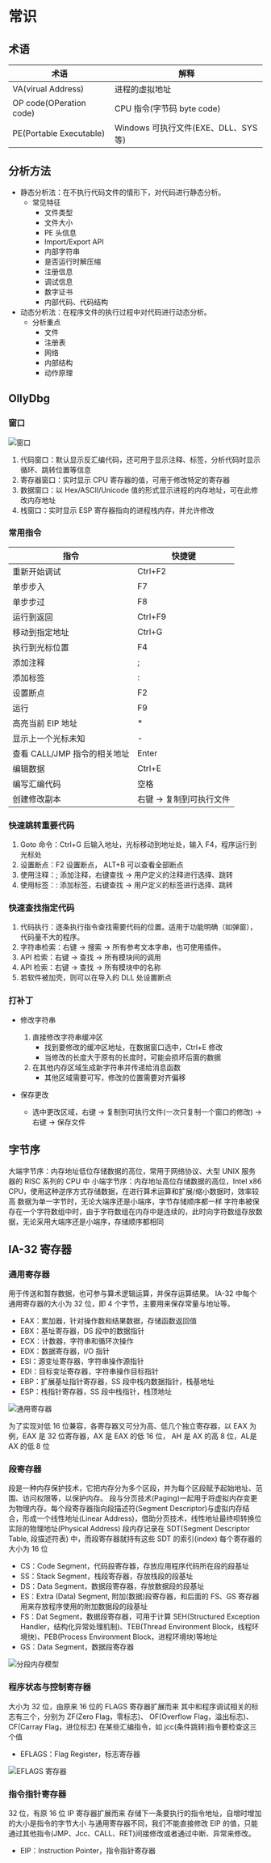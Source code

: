 # 常识

## 术语

术语 | 解释
---|---
VA(virual Address) | 进程的虚拟地址
OP code(OPeration code) | CPU 指令(字节码 byte code)
PE(Portable Executable) | Windows 可执行文件(EXE、DLL、SYS 等)

## 分析方法

* 静态分析法：在不执行代码文件的情形下，对代码进行静态分析。
  * 常见特征
    * 文件类型
    * 文件大小
    * PE 头信息
    * Import/Export API
    * 内部字符串
    * 是否运行时解压缩
    * 注册信息
    * 调试信息
    * 数字证书
    * 内部代码、代码结构
* 动态分析法：在程序文件的执行过程中对代码进行动态分析。
  * 分析重点
    * 文件
    * 注册表
    * 网络
    * 内部结构
    * 动作原理

## OllyDbg

### 窗口

![窗口](attach/2022-08-18-21-17-18.png)

1. 代码窗口：默认显示反汇编代码，还可用于显示注释、标签，分析代码时显示循环、跳转位置等信息
2. 寄存器窗口：实时显示 CPU 寄存器的值，可用于修改特定的寄存器
3. 数据窗口：以 Hex/ASCII/Unicode 值的形式显示进程的内存地址，可在此修改内存地址
4. 栈窗口：实时显示 ESP 寄存器指向的进程栈内存，并允许修改

### 常用指令

指令 | 快捷键
------- | -------
重新开始调试 | Ctrl+F2
单步步入 | F7
单步步过 | F8
运行到返回 | Ctrl+F9
移动到指定地址 | Ctrl+G
执行到光标位置 | F4
添加注释 | ;
添加标签 | :
设置断点 | F2
运行 | F9
高亮当前 EIP 地址 | *
显示上一个光标未知 | -
查看 CALL/JMP 指令的相关地址 | Enter
编辑数据 | Ctrl+E
编写汇编代码 | 空格
创建修改副本 | 右键 -> 复制到可执行文件

### 快速跳转重要代码

1. Goto 命令：Ctrl+G 后输入地址，光标移动到地址处，输入 F4，程序运行到光标处
2. 设置断点：F2 设置断点， ALT+B 可以查看全部断点
3. 使用注释：; 添加注释，右键查找 -> 用户定义的注释进行选择、跳转
4. 使用标签：: 添加标签，右键查找 -> 用户定义的标签进行选择、跳转

### 快速查找指定代码

1. 代码执行：逐条执行指令查找需要代码的位置。适用于功能明确（如弹窗），代码量不大的程序。
2. 字符串检索：右键 -> 搜索 -> 所有参考文本字串，也可使用插件。
3. API 检索：右键 -> 查找 -> 所有模块间的调用
4. API 检索：右键 -> 查找 -> 所有模块中的名称
5. 若软件被加壳，则可以在导入的 DLL 处设置断点

### 打补丁

* 修改字符串
  1. 直接修改字符串缓冲区
     * 找到要修改的缓冲区地址，在数据窗口选中，Ctrl+E 修改
     * 当修改的长度大于原有的长度时，可能会损坏后面的数据
  2. 在其他内存区域生成新字符串并传递给消息函数
     * 其他区域需要可写，修改的位置需要对齐偏移

* 保存更改
  * 选中更改区域，右键 -> 复制到可执行文件(一次只复制一个窗口的修改) -> 右键 -> 保存文件

## 字节序

大端字节序：内存地址低位存储数据的高位，常用于网络协议、大型 UNIX 服务器的 RISC 系列的 CPU 中
小端字节序：内存地址高位存储数据的高位，Intel x86 CPU，使用这种逆序方式存储数据，在进行算术运算和扩展/缩小数据时，效率较高
数据为单一字节时，无论大端序还是小端序，字节存储顺序都一样
字符串被保存在一个字符数组中时，由于字符数组在内存中是连续的，此时向字符数组存放数据，无论采用大端序还是小端序，存储顺序都相同

## IA-32 寄存器

### 通用寄存器

用于传送和暂存数据，也可参与算术逻辑运算，并保存运算结果。
IA-32 中每个通用寄存器的大小为 32 位，即 4 个字节，主要用来保存常量与地址等。

* EAX：累加器，针对操作数和结果数据，存储函数返回值
* EBX：基址寄存器，DS 段中的数据指针
* ECX：计数器，字符串和循环次操作
* EDX：数据寄存器，I/O 指针
* ESI：源变址寄存器，字符串操作源指针
* EDI：目标变址寄存器，字符串操作目标指针
* EBP：扩展基址指针寄存器，SS 段中栈内数据指针，栈基地址
* ESP：栈指针寄存器，SS 段中栈指针，栈顶地址

![通用寄存器](attach/2022-08-24-15-41-07.png)

为了实现对低 16 位兼容，各寄存器又可分为高、低几个独立寄存器，以 EAX 为例，EAX 是 32 位寄存器，AX 是 EAX 的低 16 位， AH 是 AX 的高 8 位，AL是 AX 的低 8 位

### 段寄存器

段是一种内存保护技术，它把内存分为多个区段，并为每个区段赋予起始地址、范围、访问权限等，以保护内存。
段与分页技术(Paging)一起用于将虚拟内存变更为物理内存。每个段寄存器指向段描述符(Segment Descriptor)与虚拟内存结合，形成一个线性地址(Linear Address)，借助分页技术，线性地址最终呗转换位实际的物理地址(Physical Address)
段内存记录在 SDT(Segment Descriptor Table, 段描述符表) 中，而段寄存器就持有这些 SDT 的索引(index)
每个寄存器的大小为 16 位

* CS：Code Segment，代码段寄存器，存放应用程序代码所在段的段基址
* SS：Stack Segment，栈段寄存器，存放栈段的段基址
* DS：Data Segment，数据段寄存器，存放数据段的段基址
* ES：Extra (Data) Segment, 附加(数据)段寄存器，和后面的 FS、GS 寄存器用来存放程序使用的附加数据段的段基址
* FS：Dat Segment，数据段寄存器，可用于计算 SEH(Structured Exception Handler，结构化异常处理机制)、TEB(Thread Environment Block，线程环境快)、PEB(Process Environment Block，进程环境块)等地址
* GS：Data Segment，数据段寄存器

![分段内存模型](attach/2022-08-24-16-47-27.png)

### 程序状态与控制寄存器

大小为 32 位，由原来 16 位的 FLAGS 寄存器扩展而来
其中和程序调试相关的标志有三个，分别为 ZF(Zero Flag，零标志)、 OF(Overflow Flag，溢出标志)、 CF(Carray Flag，进位标志)
在某些汇编指令，如 jcc(条件跳转)指令要检查这三个值

* EFLAGS：Flag Register，标志寄存器

![EFLAGS 寄存器](attach/2022-08-24-17-23-38.png)

### 指令指针寄存器

32 位，有原 16 位 IP 寄存器扩展而来
存储下一条要执行的指令地址，自增时增加的大小是指令的字节大小
与通用寄存器不同，我们不能直接修改 EIP 的值，只能通过其他指令(JMP、Jcc、CALL、RET)间接修改或者通过中断、异常来修改。

* EIP：Instruction Pointer，指令指针寄存器
